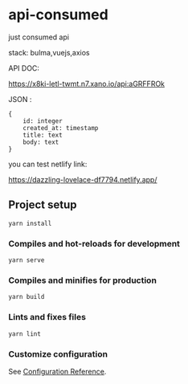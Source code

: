 # api-consumed

just consumed api 

stack: bulma,vuejs,axios

API DOC:

https://x8ki-letl-twmt.n7.xano.io/api:aGRFFROk

JSON :

    {
        id: integer
        created_at: timestamp
        title: text
        body: text
    }

you can test netlify link:

https://dazzling-lovelace-df7794.netlify.app/



## Project setup
```
yarn install
```

### Compiles and hot-reloads for development
```
yarn serve
```

### Compiles and minifies for production
```
yarn build
```

### Lints and fixes files
```
yarn lint
```

### Customize configuration
See [Configuration Reference](https://cli.vuejs.org/config/).

